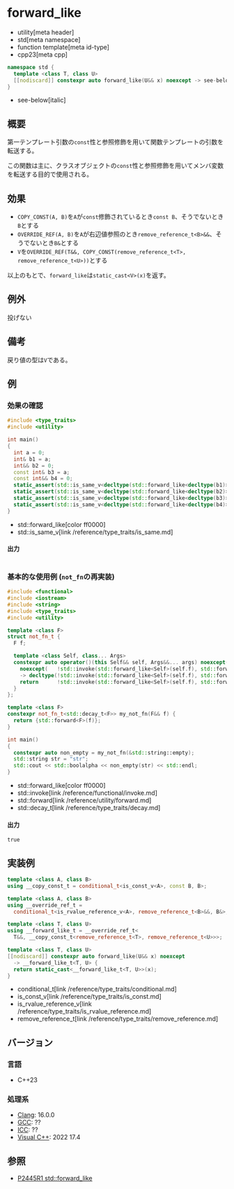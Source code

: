 # forward_like
* utility[meta header]
* std[meta namespace]
* function template[meta id-type]
* cpp23[meta cpp]

```cpp
namespace std {
  template <class T, class U>
  [[nodiscard]] constexpr auto forward_like(U&& x) noexcept -> see-below;
}
```
* see-below[italic]

## 概要
第一テンプレート引数の`const`性と参照修飾を用いて関数テンプレートの引数を転送する。

この関数は主に、クラスオブジェクトの`const`性と参照修飾を用いてメンバ変数を転送する目的で使用される。

## 効果
- `COPY_CONST(A, B)`を`A`が`const`修飾されているとき`const B`、そうでないとき`B`とする
- `OVERRIDE_REF(A, B)`を`A`が右辺値参照のとき`remove_reference_t<B>&&`、そうでないとき`B&`とする
- `V`を`OVERRIDE_REF(T&&, COPY_CONST(remove_reference_t<T>, remove_reference_t<U>))`とする

以上のもとで、`forward_like`は`static_cast<V>(x)`を返す。

## 例外
投げない

## 備考
戻り値の型は`V`である。

## 例
### 効果の確認
```cpp example
#include <type_traits>
#include <utility>

int main()
{
  int a = 0;
  int& b1 = a;
  int&& b2 = 0;
  const int& b3 = a;
  const int&& b4 = 0;
  static_assert(std::is_same_v<decltype(std::forward_like<decltype(b1)>(a)), int&>);
  static_assert(std::is_same_v<decltype(std::forward_like<decltype(b2)>(a)), int&&>);
  static_assert(std::is_same_v<decltype(std::forward_like<decltype(b3)>(a)), const int&>);
  static_assert(std::is_same_v<decltype(std::forward_like<decltype(b4)>(a)), const int&&>);
}
```
* std::forward_like[color ff0000]
* std::is_same_v[link /reference/type_traits/is_same.md]

#### 出力
```
```

### 基本的な使用例 (`not_fn`の再実装)
```cpp example
#include <functional>
#include <iostream>
#include <string>
#include <type_traits>
#include <utility>

template <class F>
struct not_fn_t {
  F f;

  template <class Self, class... Args>
  constexpr auto operator()(this Self&& self, Args&&... args) noexcept(
    noexcept(   !std::invoke(std::forward_like<Self>(self.f), std::forward<Args>(args)...)))
    -> decltype(!std::invoke(std::forward_like<Self>(self.f), std::forward<Args>(args)...)) {
    return      !std::invoke(std::forward_like<Self>(self.f), std::forward<Args>(args)...);
  }
};

template <class F>
constexpr not_fn_t<std::decay_t<F>> my_not_fn(F&& f) {
  return {std::forward<F>(f)};
}

int main()
{
  constexpr auto non_empty = my_not_fn(&std::string::empty);
  std::string str = "str";
  std::cout << std::boolalpha << non_empty(str) << std::endl;
}
```
* std::forward_like[color ff0000]
* std::invoke[link /reference/functional/invoke.md]
* std::forward[link /reference/utility/forward.md]
* std::decay_t[link /reference/type_traits/decay.md]

#### 出力
```
true
```

## 実装例
```cpp
template <class A, class B>
using __copy_const_t = conditional_t<is_const_v<A>, const B, B>;

template <class A, class B>
using __override_ref_t =
  conditional_t<is_rvalue_reference_v<A>, remove_reference_t<B>&&, B&>;

template <class T, class U>
using __forward_like_t = __override_ref_t<
  T&&, __copy_const_t<remove_reference_t<T>, remove_reference_t<U>>>;

template <class T, class U>
[[nodiscard]] constexpr auto forward_like(U&& x) noexcept
  -> __forward_like_t<T, U> {
  return static_cast<__forward_like_t<T, U>>(x);
}
```
* conditional_t[link /reference/type_traits/conditional.md]
* is_const_v[link /reference/type_traits/is_const.md]
* is_rvalue_reference_v[link /reference/type_traits/is_rvalue_reference.md]
* remove_reference_t[link /reference/type_traits/remove_reference.md]

## バージョン
### 言語
- C++23

### 処理系
- [Clang](/implementation.md#clang): 16.0.0
- [GCC](/implementation.md#gcc): ??
- [ICC](/implementation.md#icc): ??
- [Visual C++](/implementation.md#visual_cpp): 2022 17.4


## 参照
- [P2445R1 std::forward_like](https://www.open-std.org/jtc1/sc22/wg21/docs/papers/2022/p2445r1.pdf)
